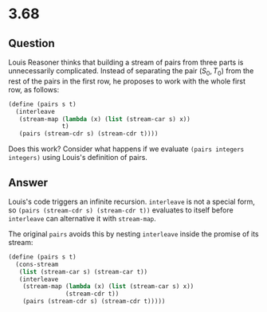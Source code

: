 # 3.68

## Question

Louis Reasoner thinks that building a stream of pairs from three parts is unnecessarily complicated. Instead of separating the pair $(S_0,T_0)$ from the rest of the pairs in the first row, he proposes to work with the whole first row, as follows:

```scheme
(define (pairs s t)
  (interleave
   (stream-map (lambda (x) (list (stream-car s) x))
               t)
   (pairs (stream-cdr s) (stream-cdr t))))
```

Does this work? Consider what happens if we evaluate `(pairs integers integers)` using Louis's definition of pairs.

## Answer

Louis's code triggers an infinite recursion. `interleave` is not a special form, so `(pairs (stream-cdr s) (stream-cdr t))` evaluates to itself before `interleave` can alternative it with `stream-map`.

The original `pairs` avoids this by nesting `interleave` inside the promise of its stream:

```scheme
(define (pairs s t)
  (cons-stream
   (list (stream-car s) (stream-car t))
   (interleave
    (stream-map (lambda (x) (list (stream-car s) x))
                (stream-cdr t))
    (pairs (stream-cdr s) (stream-cdr t)))))
```
